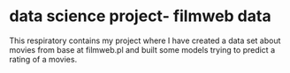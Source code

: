 # data science project- filmweb data
This respiratory contains my project where I have created a data set about movies from base at filmweb.pl and built some models trying to predict a rating of a movies.
